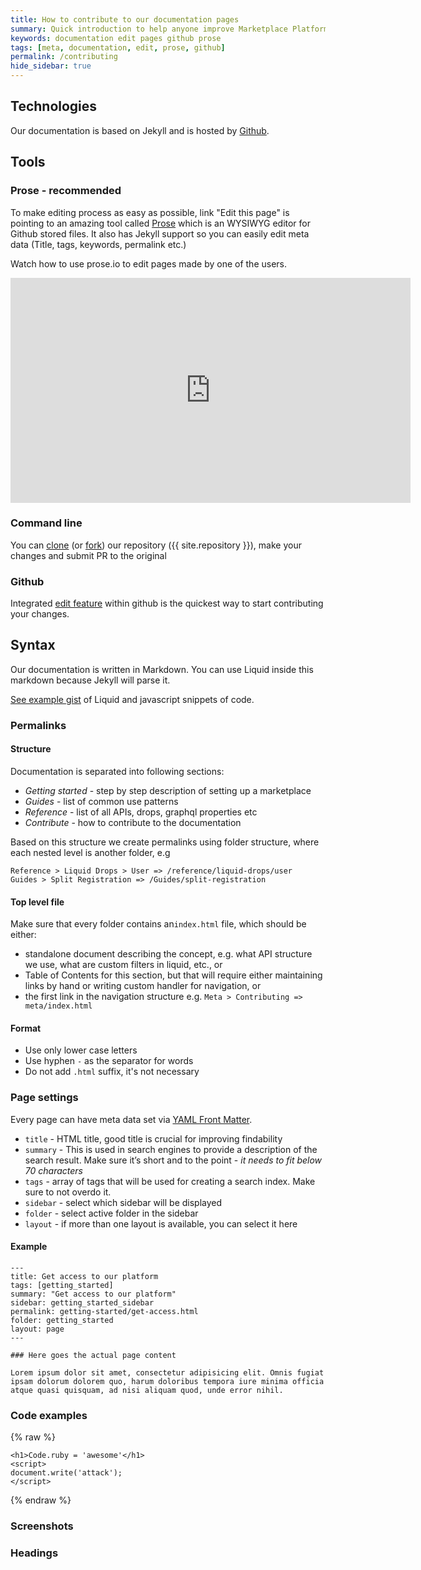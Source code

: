 ```yaml
---
title: How to contribute to our documentation pages
summary: Quick introduction to help anyone improve Marketplace Platform documentation.
keywords: documentation edit pages github prose
tags: [meta, documentation, edit, prose, github]
permalink: /contributing
hide_sidebar: true
---
```


## Technologies

Our documentation is based on Jekyll and is hosted by [Github](https://github.com).

## Tools

### Prose - recommended

To make editing process as easy as possible, link "Edit this page" is pointing to an amazing tool called [Prose](https://prose.io) which is an WYSIWYG editor for Github stored files. It also has Jekyll support so you can easily edit meta data (Title, tags, keywords, permalink etc.)

Watch how to use prose.io to edit pages made by one of the users.

<iframe width="640" height="360" src="https://www.youtube-nocookie.com/embed/Dv2ZUvH-pho?rel=0" frameborder="0" allowfullscreen></iframe>

### Command line

You can [clone](https://help.github.com/articles/cloning-a-repository/) (or [fork](https://help.github.com/articles/fork-a-repo/)) our repository ({{ site.repository }}), make your changes and submit PR to the original

### Github

Integrated [edit feature](https://help.github.com/articles/editing-files-in-your-repository/) within github is the quickest way to start contributing your changes.

## Syntax

Our documentation is written in Markdown. You can use Liquid inside this markdown because Jekyll will parse it.

[See example gist](https://jsbin.com/zokide/1) of Liquid and javascript snippets of code.

### Permalinks


#### Structure
Documentation is separated into following sections:

* *Getting started* - step by step description of setting up a marketplace
* *Guides* - list of common use patterns
* *Reference* - list of all APIs, drops, graphql properties etc
* *Contribute* - how to contribute to the documentation

Based on this structure we create permalinks using folder structure, where each nested level is another folder, e.g

```!text
Reference > Liquid Drops > User => /reference/liquid-drops/user
Guides > Split Registration => /Guides/split-registration
```

#### Top level file

Make sure that every folder contains an`index.html` file, which should be either:

* standalone document describing the concept, e.g. what API structure we use, what are custom filters in liquid, etc., or
* Table of Contents for this section, but that will require either maintaining links by hand or writing custom handler for navigation, or
* the first link in the navigation structure e.g. `Meta > Contributing => meta/index.html`

#### Format

* Use only lower case letters
* Use hyphen `-` as the separator for words
* Do not add `.html` suffix, it's not necessary

### Page settings

Every page can have meta data set via [YAML Front Matter](https://jekyllrb.com/docs/frontmatter/).

* `title` - HTML title, good title is crucial for improving findability
* `summary` - This is used in search engines to provide a description of the search result. Make sure it’s short and to the point - *it needs to fit below 70 characters*
* `tags` - array of tags that will be used for creating a search index. Make sure to not overdo it.
* `sidebar` - select which sidebar will be displayed
* `folder` - select active folder in the sidebar
* `layout` - if more than one layout is available, you can select it here

#### Example
```!yaml
---
title: Get access to our platform
tags: [getting_started]
summary: "Get access to our platform"
sidebar: getting_started_sidebar
permalink: getting-started/get-access.html
folder: getting_started
layout: page
---

### Here goes the actual page content

Lorem ipsum dolor sit amet, consectetur adipisicing elit. Omnis fugiat ipsam dolorum dolorem quo, harum doloribus tempora iure minima officia atque quasi quisquam, ad nisi aliquam quod, unde error nihil.
```

### Code examples
{% raw %}
```!javascript
<h1>Code.ruby = 'awesome'</h1>
<script>
document.write('attack');
</script>
```
{% endraw %}

### Screenshots

### Headings



